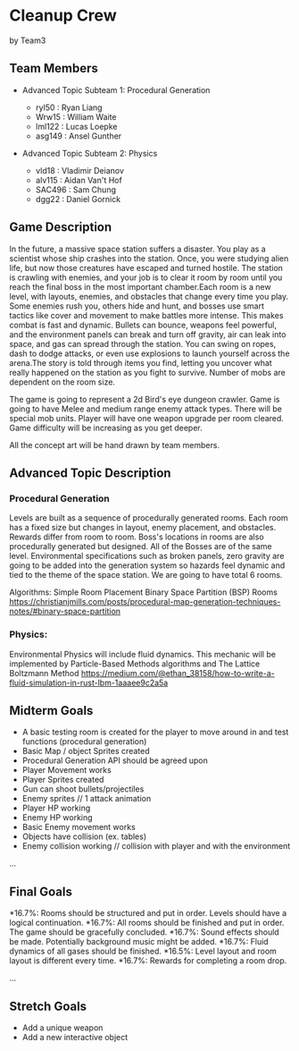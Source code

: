 # Cleanup Crew

by Team3

## Team Members
* Advanced Topic Subteam 1: Procedural Generation 
	 * ryl50 : Ryan Liang
     * Wrw15 : William Waite
  	 * lml122 : Lucas Loepke
     * asg149 : Ansel Gunther
   

* Advanced Topic Subteam 2: Physics
	* vld18 : Vladimir Deianov
	* alv115 : Aidan Van't Hof
	* SAC496 : Sam Chung
	* dgg22 : Daniel Gornick
	

## Game Description

In the future, a massive space station suffers a disaster. You play as a scientist whose ship crashes into the station. Once, you were studying alien life, but now those creatures have escaped and turned hostile. The station is crawling with enemies, and your job is to clear it room by room until you reach the final boss in the most important chamber.Each room is a new level, with layouts, enemies, and obstacles that change every time you play. Some enemies rush you, others hide and hunt, and bosses use smart tactics like cover and movement to make battles more intense. This makes combat is fast and dynamic. Bullets can bounce, weapons feel powerful, and the environment panels can break and turn off gravity, air can leak into space, and gas can spread through the station. You can swing on ropes, dash to dodge attacks, or even use explosions to launch yourself across the arena.The story is told through items you find, letting you uncover what really happened on the station as you fight to survive. Number of mobs are dependent on the room size. 

The game is going to represent a 2d Bird's eye dungeon crawler. Game is going to have Melee and  medium range enemy attack types. There will be special mob units. Player will have one weapon upgrade per room cleared. Game difficulty will be increasing  as you get deeper.

All the concept art will be hand drawn by team members. 


## Advanced Topic Description

### Procedural Generation

Levels are built as a sequence of procedurally generated rooms. Each room has a fixed size but changes in layout, enemy placement, and obstacles. Rewards differ from room to room. Boss's locations in rooms are also procedurally generated but designed. All of the Bosses are of the same level. Environmental specifications such as broken panels, zero gravity are going to be added into the generation system so hazards feel dynamic and tied to the theme of the space station.
We are going to have total 6 rooms.

Algorithms:
Simple Room Placement 
Binary Space Partition (BSP) Rooms
https://christianjmills.com/posts/procedural-map-generation-techniques-notes/#binary-space-partition
### Physics: 


 Environmental Physics will include fluid dynamics. This mechanic will be implemented by Particle-Based Methods algorithms and
The Lattice Boltzmann Method
https://medium.com/@ethan_38158/how-to-write-a-fluid-simulation-in-rust-lbm-1aaaee9c2a5a

## Midterm Goals
* A basic testing room is created for the player to move around in and test functions  (procedural generation)
* Basic Map / object Sprites created
* Procedural Generation API should be agreed upon
* Player Movement works
* Player Sprites created
* Gun can shoot bullets/projectiles
* Enemy sprites // 1 attack animation
* Player HP working
* Enemy HP working
* Basic Enemy movement works
* Objects have collision (ex. tables)
* Enemy collision working // collision with player and with the environment


...

## Final Goals

*16.7%: Rooms should be structured and put in order. Levels should have a logical continuation.
*16.7%: All rooms should be finished and put in order. The game should be gracefully concluded.
*16.7%: Sound effects should be made. Potentially background music might be added.
*16.7%: Fluid dynamics of all gases should be finished.
*16.5%: Level layout and room layout is different every time.
*16.7%: Rewards for completing a room drop.

...

## Stretch Goals

* Add a unique weapon
* Add a new interactive object
